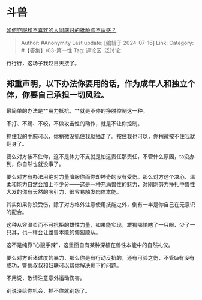 # 斗兽
[如何克服和不喜欢的人同床时的抵触与不适感？](https://www.zhihu.com/question/281640420/answer/3564029522)

> Author: #Anonymity
> Last update: [编辑于 2024-07-16]
> Link:
> Category: #【答集】/03-第一性 
> Tag: 
> 评论区:
> 泛讨论:

行行行，这场子我赵日天接了。

## 郑重声明，以下办法你要用的话，作为成年人和独立个体，你要自己承担一切风险。 ##

最简单的办法是**用力抵抗，**就是不停的挣脱控制这一种。

不打、不踢、不咬，不做攻击性的动作，就是不让你控制。

抓住我的手腕可以，你稍微没抓住我就抽走了。按住我也可以，你稍微按不住我就翻身了。

要么对方按不住你，这不是体力不支就是怕这责任那责任，不管什么原因，ta没办到，你自然也就没事了。

要么对方有办法用绝对力量降服你而你却神奇的没有受伤。那么对方这个决心、温柔和能力自然会加上不少分——这是一种充满兽性的魅力，对刚刚努力挣扎中兽性大发的你有天然的吸引力，很容易触发肉体本能。

其实如果你没受伤，除了对方格外注意使用技能之外，倒有一半是你自己在无意识的配合。

这种从容温柔而不可抗拒的雄性力量，如果能实现，雄狮哪怕瞎了一只眼、少了一只耳，也一样会让雌兽本能的匍匐顺从。

这不是纯靠“心狠手辣”，这里面自有某种深植在兽性本能中的自然礼仪。

要么对方诉诸过度的暴力，那么你是有行动反抗的，还有可验之伤，不管ta有没有成功，警察叔叔和妇联可以帮你解决剩下的问题。

不用说，敬请注意意外运动伤害。

别说没给你机会，抓不住就别怨了。